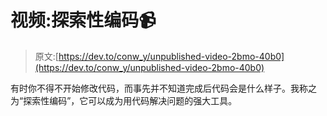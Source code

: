 # 视频:探索性编码📹

> 原文:[https://dev.to/conw_y/unpublished-video-2bmo-40b0](https://dev.to/conw_y/unpublished-video-2bmo-40b0)

有时你不得不开始修改代码，而事先并不知道完成后代码会是什么样子。我称之为“探索性编码”，它可以成为用代码解决问题的强大工具。